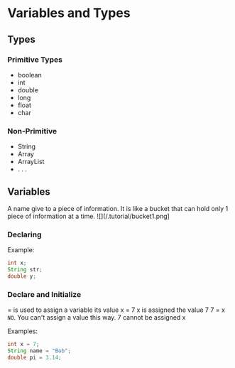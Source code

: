 # Variables and Types

## Types
### Primitive Types
* boolean
* int
* double
* long
* float
* char
### Non-Primitive
* String
* Array
* ArrayList
* . . .

## Variables
A name give to a piece of information.  It is like a bucket that can hold only 1 piece of information at a time.
![](/.tutorial/bucket1.png]
### Declaring 
Example:
```java
int x;
String str;
double y;
```

### Declare and Initialize
= is used to assign a variable its value
x = 7
x is assigned the value 7
7 = x 
<code>NO</code>. You can't assign a value this way.  7 cannot be assigned x

Examples:
```java
int x = 7;
String name = "Bob";
double pi = 3.14;
```


